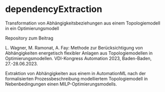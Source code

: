 # dependencyExtraction
Transformation von Abhängigkeitsbeziehungen aus einem Topologiemodell in ein Optimierungsmodell


Repository zum Beitrag

L. Wagner, M. Ramonat, A. Fay: Methode zur Berücksichtigung von Abhängigkeiten energetisch flexibler Anlagen aus Topologiemodellen in Optimierungsmodellen. VDI-Kongress Automation 2023, Baden-Baden, 27.-28.06.2023.

Extraktion von Abhängigkeiten aus einem in AutomationML nach der formalisierten Prozessbeschreibung modelliertem Topologiemodell in Nebenbedingungen einen MILP-Optimierungsmodells. 
